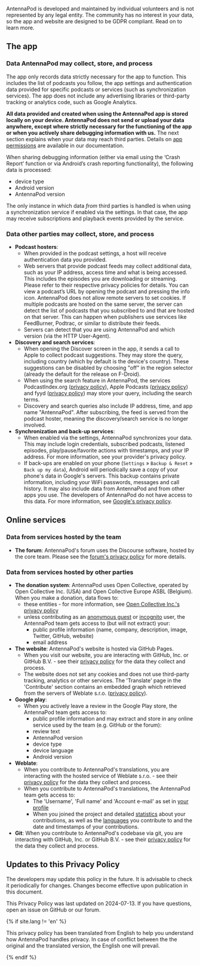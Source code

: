 AntennaPod is developed and maintained by individual volunteers and is not represented by any legal entity. The community has no interest in your data, so the app and website are designed to be GDPR compliant. Read on to learn more.

## The app

### Data AntennaPod may collect, store, and process
The app only records data strictly necessary for the app to function. This includes the list of podcasts you follow, the app settings and authentication data provided for specific podcasts or services (such as synchronization services). The app does not include any advertising libraries or third-party tracking or analytics code, such as Google Analytics.

**All data provided and created when using the AntennaPod app is stored locally on your device. AntennaPod does not send or upload your data anywhere, except where strictly necessary for the functioning of the app or when you actively share debugging information with us.** The next section explains when your data may reach third parties. Details on [app permissions](/documentation/general/app-permissions) are available in our documentation.

When sharing debugging information (either via email using the ‘Crash Report’ function or via Android’s crash reporting functionality), the following data is processed:
  - device type
  - Android version
  - AntennaPod version

The only instance in which data *from* third parties is handled is when using a synchronization service if enabled via the settings. In that case, the app may receive subscriptions and playback events provided by the service.

### Data other parties may collect, store, and process

- **Podcast hosters**:
  - When provided in the podcast settings, a host will receive authentication data you provided.
  - Web servers that provide podcast feeds may collect additional data, such as your IP address, access time and what is being accessed. This includes the episodes you are downloading or streaming. Please refer to their respective privacy policies for details. You can view a podcast’s URL by opening the podcast and pressing the info icon. AntennaPod does not allow remote servers to set cookies. If multiple podcasts are hosted on the same server, the server can detect the list of podcasts that you subscribed to and that are hosted on that server. This can happen when publishers use services like FeedBurner, Podtrac, or similar to distribute their feeds.
  - Servers can detect that you are using AntennaPod and which version (via the HTTP User-Agent).
- **Discovery and search services**:
  - When opening the Discover screen in the app, it sends a call to Apple to collect podcast suggestions. They may store the query, including country (which by default is the device's country). These suggestions can be disabled by choosing "off" in the region selector (already the default for the release on F-Droid).
  - When using the search feature in AntennaPod, the services PodcastIndex.org ([privacy policy](https://github.com/Podcastindex-org/legal/blob/main/PrivacyPolicy.md)), Apple Podcasts ([privacy policy](https://www.apple.com/legal/privacy/en-ww/)) and fyyd ([privacy policy](https://fyyd.de/privacy)) may store your query, including the search terms.
  - Discovery and search queries also include IP address, time, and app name "AntennaPod". After subscribing, the feed is served from the podcast hoster, meaning the discovery/search service is no longer involved.
- **Synchronization and back-up services**:
  - When enabled via the settings, AntennaPod synchronizes your data. This may include login credentials, subscribed podcasts, listened episodes, play/pause/favorite actions with timestamps, and your IP address. For more information, see your provider's privacy policy.
  - If back-ups are enabled on your phone (`Settings` » `Backup & Reset` » `Back up my data`), Android will periodically save a copy of your phone's data in Google's servers. This backup contains private information, including your WiFi passwords, messages and call history. It may also include data from AntennaPod and from other apps you use. The developers of AntennaPod do not have access to this data. For more information, see [Google's privacy policy](https://policies.google.com).

## Online services

### Data from services hosted by the team
- **The forum**: AntennaPod's forum uses the Discourse software, hosted by the core team. Please see the [forum's privacy policy](https://forum.antennapod.org/privacy) for more details.

### Data from services hosted by other parties

- **The donation system**: AntennaPod uses Open Collective, operated by Open Collective Inc. (USA) and Open Collective Europe ASBL (Belgium). When you make a donation, data flows to:
  - these entities - for more information, see [Open Collective Inc.'s privacy policy](https://opencollective.com/privacypolicy)
  - unless contributing as an [anonymous guest](https://docs.opencollective.com/help/financial-contributors/payments#contributing-as-a-guest) or [incognito](https://docs.opencollective.com/help/financial-contributors/payments#select-a-contributor) user, the AntennaPod team gets access to (but will not extract) your:
    - public profile information (name, company, description, image, Twitter, GitHub, website)
    - email address
- **The website**: AntennaPod's website is hosted via GitHub Pages.
  - When you visit our website, you are interacting with GitHub, Inc. or GitHub B.V. - see their [privacy policy](https://docs.github.com/en/site-policy/privacy-policies/github-general-privacy-statement) for the data they collect and process.
  - The website does not set any cookies and does not use third-party tracking, analytics or other services. The 'Translate' page in the 'Contribute' section contains an embedded graph which retrieved from the servers of Weblate s.r.o. ([privacy policy](https://weblate.org/en-gb/privacy/)).
- **Google play**:
  - When you actively leave a review in the Google Play store, the AntennaPod team gets access to:
    - public profile information
    and may extract and store in any online service used by the team (e.g. GitHub or the forum):
    - review text
    - AntennaPod version
    - device type
    - device language
    - Android version
- **Weblate**:
  - When you contribute to AntennaPod's translations, you are interacting with the hosted service of Weblate s.r.o. - see their [privacy policy](https://weblate.org/en-gb/privacy/) for the data they collect and process.
  - When you contribute to AntennaPod's translations, the AntennaPod team gets access to:
    - The 'Username', 'Full name' and 'Account e-mail' as set in [your profile](https://hosted.weblate.org/accounts/profile/#account)
    - When you joined the project and detailed [statistics](https://docs.weblate.org/en/latest/devel/reporting.html#stats) about your contributions, as well as the [languages](https://docs.weblate.org/en/latest/devel/reporting.html#credits) you contribute to and the date and timestamps of your contributions.
- **Git**: When you contribute to AntennaPod's codebase via git, you are interacting with GitHub, Inc. or GitHub B.V. - see their [privacy policy](https://docs.github.com/en/site-policy/privacy-policies/github-general-privacy-statement) for the data they collect and process.

## Updates to this Privacy Policy
The developers may update this policy in the future. It is advisable to check it periodically for changes. Changes become effective upon publication in this document.

This Privacy Policy was last updated on 2024-07-13.
If you have questions, open an issue on GitHub or our forum.

<!-- mdpo-disable-next-line -->
{% if site.lang != 'en' %}

This privacy policy has been translated from English to help you understand how AntennaPod handles privacy. In case of conflict between the the original and the translated version, the English one will prevail.

<!-- mdpo-disable-next-line -->
{% endif %}
